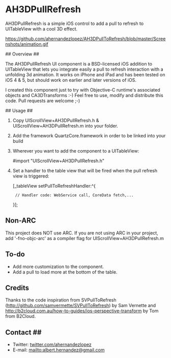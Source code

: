 # AH3DPullRefresh #

AH3DPullRefresh is a simple iOS control to add a pull to refresh to UITableView with a cool 3D effect.

https://github.com/ahernandezlopez/AH3DPullToRefresh/blob/master/Screenshots/animation.gif

## Overview ##

The AH3DPullRefresh UI component is a BSD-licensed iOS addition to UITableView that lets you integrate easily a pull to refresh interaction with a unfolding 3d animation. It works on iPhone and iPad and has been tested on iOS 4 & 5, but should work on earlier and later versions of iOS.

I created this component just to try with Objective-C runtime's associated objects and CA3DTransforms :-) Feel free to use, modify and distribute this code. Pull requests are welcome ;-)

## Usage ##

1) Copy UIScrollView+AH3DPullRefresh.h & UIScrollView+AH3DPullRefresh.m into your folder.
2) Add the framework QuartzCore.framework in order to be linked into your build
3) Wherever you want to add the component to a UITableView:
	
	#import "UIScrollView+AH3DPullRefresh.h"
	
4) Set a handler to the table view that will be fired when the pull refresh view is triggered:

	[_tableView setPullToRefreshHandler:^{
        
		// Handler code: WebService call, CoreData fetch,...
    }]; 

## Non-ARC ##

This project does NOT use ARC. If you are not using ARC in your project, add '-fno-objc-arc' as a compiler flag for UIScrollView+AH3DPullRefresh.m

## To-do ##

- Add more customization to the component.
- Add a pull to load more at the bottom of the table.

## Credits ##

Thanks to the code inspiration from SVPullToRefresh (http://github.com/samvermette/SVPullToRefresh) by Sam Vernette and http://b2cloud.com.au/how-to-guides/ios-perspective-transform by Tom from B2Cloud.

## Contact ##

- Twitter: [twitter.com/ahernandezlopez](@ahernandezlopez)
- E-mail: [mailto:albert.hernandez@gmail.com](albert.hernandez@gmail.com)